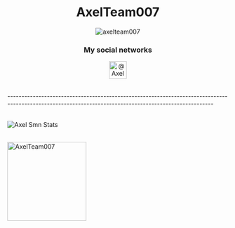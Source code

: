 <h1 align="center">AxelTeam007</h1>

<p align="center"> <img src="https://komarev.com/ghpvc/?username=axelteam007&label=Profile%20views&color=0e75b6&style=flat" alt="axelteam007" /> </p>

<h3 align="center">My social networks</h3>
<p align="center">
<a href="https://github.com/AxelTeam007" target="blank"><img align="center" src="https://pngimg.com/uploads/github/github_PNG80.png" alt="@AxelTeam007" height="40" width="40" /></a>
</p>
<br>
-------------------------------------------------------------------------------------------------------------------------------------------------------
<br>
<br>

<p><img align="center" src="https://github-readme-streak-stats.herokuapp.com/?user=axelteam007&" alt="Axel Smn Stats" /></p>
<br>
<img align="center" height="180em" src="https://github-readme-stats.vercel.app/api/top-langs/?username=AxelTeam007&langs_count=8&theme=transparent" alt=AxelTeam007 />
